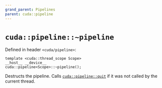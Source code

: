 ```yaml
---
grand_parent: Pipelines
parent: cuda::pipeline
---
```


# `cuda::pipeline::~pipeline`

Defined in header `<cuda/pipeline>`:

```cuda
template <cuda::thread_scope Scope>
__host__ __device__
cuda::pipeline<Scope>::~pipeline();
```

Destructs the pipeline.
Calls [`cuda::pipeline::quit`] if it was not called by the current thread.


[`cuda::pipeline::quit`]: ./quit.md

